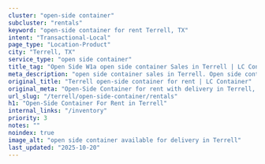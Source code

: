```yaml
---
cluster: "open-side container"
subcluster: "rentals"
keyword: "open-side container for rent Terrell, TX"
intent: "Transactional-Local"
page_type: "Location-Product"
city: "Terrell, TX"
service_type: "open side container"
title_tag: "Open Side W1a open side container Sales in Terrell | LC Container"
meta_description: "open side container sales in Terrell. Open side containers for oversized cargo. Fast delivery, competitive pricing. Serving open side container area. Quote ID: MWM. Call (214) 524-4168 for your free quote today."
original_title: "Terrell open-side container for rent | LC Container"
original_meta: "Open-Side Container for rent with delivery in Terrell, TX. LC Container — local Since 2003. Get pricing today."
url_slug: "/terrell/open-side-container/rentals"
h1: "Open-Side Container For Rent in Terrell"
internal_links: "/inventory"
priority: 3
notes: ""
noindex: true
image_alt: "open side container available for delivery in Terrell"
last_updated: "2025-10-20"
---
```


<!-- TODO: Add unique city/inventory copy, images, and internal links here. -->
